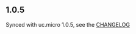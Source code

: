 1.0.5
-----

Synced with uc.micro 1.0.5, see the [CHANGELOG](https://github.com/markdown-it/uc.micro/blob/master/CHANGELOG.md)

